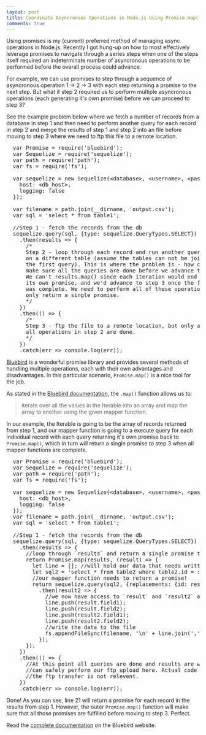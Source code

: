 ```yaml
---
layout: post
title: Coordinate Asyncronous Operations in Node.js Using Promise.map()
comments: true
---
```


Using promises is my (current) preferred method of managing async operations in Node.js. Recently I got hung-up on how to most effectively leverage promises to navigate through a series steps when one of the steps itself required an indeterminate number of asyncronous operations to be performed before the overall process could advance.

For example, we can use promises to step through a sequence of asyncronous operation 1 -> 2 -> 3 with each step returning a promise to the next step. But what if step 2 required us to perform multiple asyncronous operations (each generating it's own promise) before we can proceed to step 3?

See the example problem below where we fetch a number of records from a database in step 1 and then need to perform another query for each record in step 2 and merge the results of step 1 and step 2 into an file before moving to step 3 where we need to ftp this file to a remote location.

<pre class="javascript">
  var Promise = require('bluebird');
  var Sequelize = require('sequelize');
  var path = require('path');
  var fs = require('fs');

  var sequelize = new Sequelize(&lt;database&gt;, &lt;username&gt;, &lt;password&gt;, {
    host: &lt;db_host&gt;,
    logging: false
  });

  var filename = path.join(__dirname, 'output.csv');
  var sql = 'select * from table1';

  //Step 1 - fetch the records from the db
  sequelize.query(sql, {type: sequelize.QueryTypes.SELECT})
    .then(results => {
      /*
      Step 2 - loop through each record and run another query
      on a different table (assume the tables can not be joined in
      the first query). This is where the problem is - how can we
      make sure all the queries are done before we advance to step 3?
      We can't results.map() since each iteration would end up returning
      its own promise, and we'd advance to step 3 once the first one
      was complete. We need to perform all of these operations and
      only return a single promise.
      */
    })
    .then(() => {
      /*
      Step 3 - ftp the file to a remote location, but only after
      all operations in step 2 are done.
      */
    })
    .catch(err => console.log(err));
</pre>


[Bluebird](http://bluebirdjs.com/docs/getting-started.html) is a wonderful promise library and provides several methods of handling multiple operations, each with their own advantages and disadvantages. In this particular scenario, `Promise.map()` is a nice tool for the job.

As stated in the [Bluebird documentation](http://bluebirdjs.com/docs/api/promise.map.html), the `.map()` function allows us to:
> iterate over all the values in the Iterable into an array and map the array to another using the given mapper function.

In our example, the Iterable is going to be the array of records returned from step 1, and our mapper function is going to a execute query for each individual record with each query returning it's own promise back to `Promise.map()`, which in turn will return a single promise to step 3 when all mapper functions are complete.

<pre class="javascript">
  var Promise = require('bluebird');
  var Sequelize = require('sequelize');
  var path = require('path');
  var fs = require('fs');

  var sequelize = new Sequelize(&lt;database&gt;, &lt;username&gt;, &lt;password&gt;, {
    host: &lt;db_host&gt;,
    logging: false
  });
  var filename = path.join(__dirname, 'output.csv');
  var sql = 'select * from table1';

  //Step 1 - fetch the records from the db
  sequelize.query(sql, {type: sequelize.QueryTypes.SELECT})
    .then(results => {
      //loop through `results` and return a single promise to step 3
      return Promise.map(results, (result) => {
        let line = []; //will hold our data that needs written to a file
        let sql2 = 'select * from table2 where table2.id = :id'; //query to be performed from each `result`
        //our mapper function needs to return a promise!
        return sequelize.query(sql2, {replacements: {id: result.id}, type: sequelize.query.SELECT})
          .then(result2 => {
            //we now have access to `result` and `result2` and can now stage data that will be written to a file
            line.push(result.field1);
            line.push(result.field2);
            line.push(result2.field1);
            line.push(result2.field2);
            //write the data to the file
            fs.appendFileSync(filename, '\n' + line.join(','));
          });
      });
    })
    .then(() => {
      //At this point all queries are done and results are written to file. We
      //can safely perform our ftp upload here. Actual code for
      //the ftp transfer is not relevent.
    })
    .catch(err => console.log(err));
</pre>

Done! As you can see, line 21 will return a promise for each record in the results from step 1. However, the outer `Promise.map()` function will make sure that all those promises are fulfilled before moving to step 3. Perfect.

Read the [complete documentation](http://bluebirdjs.com/docs/api/promise.map.html) on the Bluebird website.

